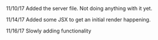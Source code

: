 11/10/17
Added the server file. Not doing anything with it yet. 


11/14/17
Added some JSX to get an initial render happening. 


11/16/17
Slowly adding functionality


